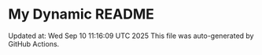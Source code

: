 # My Dynamic README
Updated at: Wed Sep 10 11:16:09 UTC 2025
This file was auto-generated by GitHub Actions.
